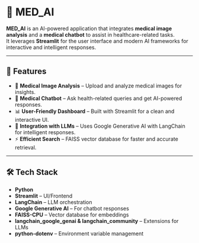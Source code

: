 # 🏥 MED_AI  

**MED_AI** is an AI-powered application that integrates **medical image analysis** and a **medical chatbot** to assist in healthcare-related tasks.  
It leverages **Streamlit** for the user interface and modern AI frameworks for interactive and intelligent responses.  

---

## 🚀 Features  
- 🧠 **Medical Image Analysis** – Upload and analyze medical images for insights.  
- 💬 **Medical Chatbot** – Ask health-related queries and get AI-powered responses.  
- 📊 **User-Friendly Dashboard** – Built with Streamlit for a clean and interactive UI.  
- 🔗 **Integration with LLMs** – Uses Google Generative AI with LangChain for intelligent responses.  
- ⚡ **Efficient Search** – FAISS vector database for faster and accurate retrieval.  

---

## 🛠️ Tech Stack  
- **Python**  
- **Streamlit** – UI/Frontend  
- **LangChain** – LLM orchestration  
- **Google Generative AI** – For chatbot responses  
- **FAISS-CPU** – Vector database for embeddings  
- **langchain_google_genai & langchain_community** – Extensions for LLMs  
- **python-dotenv** – Environment variable management

